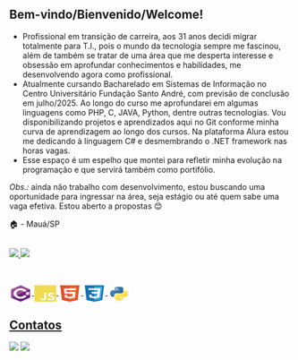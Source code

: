 ## Bem-vindo/Bienvenido/Welcome!

- Profissional em transição de carreira, aos 31 anos decidi migrar totalmente para T.I., pois o mundo da tecnologia sempre me fascinou, além de também se tratar de uma área que me desperta interesse e obsessão em aprofundar conhecimentos e habilidades, me desenvolvendo agora como profissional.  
- Atualmente cursando Bacharelado em Sistemas de Informação no Centro Universitário Fundação Santo André, com previsão de conclusão em julho/2025. Ao longo do curso me aprofundarei em algumas linguagens como PHP, C, JAVA, Python, dentre outras tecnologias. Vou disponibilizando projetos e aprendizados aqui no Git conforme minha curva de aprendizagem ao longo dos cursos. Na plataforma Alura estou me dedicando à linguagem C# e desmembrando o .NET framework nas horas vagas. 
- Esse espaço é um espelho que montei para refletir minha evolução na programação e que servirá também como portifólio. 

*Obs.:* ainda não trabalho com desenvolvimento, estou buscando uma oportunidade para ingressar na área, seja estágio ou até quem sabe uma vaga efetiva. Estou aberto a propostas 😊

🏠 - Mauá/SP

##

 <div>
  <a href="https://github.com/heldersp">
  <img height="180em" src="https://github-readme-stats.vercel.app/api?username=heldersp&show_icons=true&theme=midnight-purple&include_all_commits=true&count_private=true"/>
  <img height="180em" src="https://github-readme-stats.vercel.app/api/top-langs/?username=heldersp&layout=compact&langs_count=7&theme=midnight-purple"/>
</div>

 ##
  
<div style="display: inline_block"><br>
  <img align="center" alt="Rafa-Csharp" height="30" width="40" src="https://raw.githubusercontent.com/devicons/devicon/master/icons/csharp/csharp-original.svg">
  <img align="center" alt="Rafa-Js" height="30" width="40" src="https://raw.githubusercontent.com/devicons/devicon/master/icons/javascript/javascript-plain.svg">
  <img align="center" alt="Rafa-HTML" height="30" width="40" src="https://raw.githubusercontent.com/devicons/devicon/master/icons/html5/html5-original.svg">
  <img align="center" alt="Rafa-CSS" height="30" width="40" src="https://raw.githubusercontent.com/devicons/devicon/master/icons/css3/css3-original.svg">
  <img align="center" alt="Rafa-Python" height="30" width="40" src="https://raw.githubusercontent.com/devicons/devicon/master/icons/python/python-original.svg">
  </div>
  
  ## Contatos
  
  <div> 
  <a href = "mailto:heldergalbier@gmail.com"><img src="https://img.shields.io/badge/Gmail-D14836?style=for-the-badge&logo=gmail&logoColor=white" target="_blank"></a>
  <a href="https://www.linkedin.com/in/helder-da-silva-galbier-7493aa167/" target="_blank"><img src="https://img.shields.io/badge/LinkedIn-0077B5?style=for-the-badge&logo=linkedin&logoColor=white" target="_blank"></a> 
  </div>
